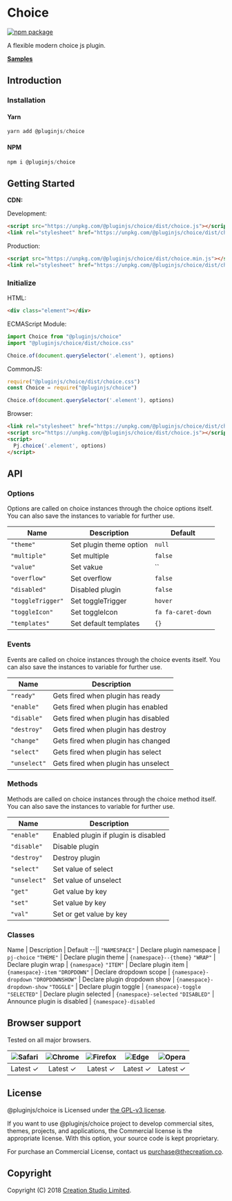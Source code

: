 # Choice

[![npm package](https://img.shields.io/npm/v/@pluginjs/choice.svg)](https://www.npmjs.com/package/@pluginjs/choice)

A flexible modern choice js plugin.

**[Samples](https://codesandbox.io/s/github/pluginjs/plugin.js/tree/master/modules/choice/samples)**

## Introduction

### Installation

#### Yarn

```javascript
yarn add @pluginjs/choice
```

#### NPM

```javascript
npm i @pluginjs/choice
```

## Getting Started

**CDN:**

Development:

```html
<script src="https://unpkg.com/@pluginjs/choice/dist/choice.js"></script>
<link rel="stylesheet" href="https://unpkg.com/@pluginjs/choice/dist/choice.css">
```

Production:

```html
<script src="https://unpkg.com/@pluginjs/choice/dist/choice.min.js"></script>
<link rel="stylesheet" href="https://unpkg.com/@pluginjs/choice/dist/choice.min.css">
```

### Initialize

HTML:

```html
<div class="element"></div>
```

ECMAScript Module:

```javascript
import Choice from "@pluginjs/choice"
import "@pluginjs/choice/dist/choice.css"

Choice.of(document.querySelector('.element'), options)
```

CommonJS:

```javascript
require("@pluginjs/choice/dist/choice.css")
const Choice = require("@pluginjs/choice")

Choice.of(document.querySelector('.element'), options)
```

Browser:

```html
<link rel="stylesheet" href="https://unpkg.com/@pluginjs/choice/dist/choice.css">
<script src="https://unpkg.com/@pluginjs/choice/dist/choice.js"></script>
<script>
  Pj.choice('.element', options)
</script>
```

## API

### Options

Options are called on choice instances through the choice options itself.
You can also save the instances to variable for further use.

Name | Description | Default
--|--|--
`"theme"` | Set plugin theme option | `null`
`"multiple"` | Set multiple | `false`
`"value"` | Set vakue | ``
`"overflow"` | Set overflow | `false`
`"disabled"` | Disabled plugin | `false`
`"toggleTrigger"` | Set toggleTrigger | `hover`
`"toggleIcon"` | Set toggleIcon | `fa fa-caret-down`
`"templates"` | Set default templates | `{}`

### Events

Events are called on choice instances through the choice events itself.
You can also save the instances to variable for further use.

Name | Description
--|--
`"ready"` | Gets fired when plugin has ready
`"enable"` | Gets fired when plugin has enabled
`"disable"` | Gets fired when plugin has disabled
`"destroy"` | Gets fired when plugin has destroy
`"change"` | Gets fired when plugin has changed
`"select"` | Gets fired when plugin has select
`"unselect"` | Gets fired when plugin has unselect

### Methods

Methods are called on choice instances through the choice method itself.
You can also save the instances to variable for further use.

Name | Description
--|--
`"enable"` | Enabled plugin if plugin is disabled
`"disable"` | Disable plugin
`"destroy"` | Destroy plugin
`"select"` | Set value of select
`"unselect"` | Set value of unselect
`"get"` | Get value by key
`"set"` | Set value by key
`"val"` | Set or get value by key

### Classes

Name | Description | Default
--||
`"NAMESPACE"` | Declare plugin namespace | `pj-choice`
`"THEME"` | Declare plugin theme | `{namespace}--{theme}`
`"WRAP"` | Declare plugin wrap | `{namespace}`
`"ITEM"` | Declare plugin item | `{namespace}-item`
`"DROPDOWN"` | Declare dropdown scope | `{namespace}-dropdown`
`"DROPDOWNSHOW"` | Declare plugin dropdown show | `{namespace}-dropdown-show`
`"TOGGLE"` | Declare plugin toggle | `{namespace}-toggle`
`"SELECTED"` | Declare plugin selected | `{namespace}-selected`
`"DISABLED"` | Announce plugin is disabled | `{namespace}-disabled`

## Browser support

Tested on all major browsers.

| <img src="https://raw.githubusercontent.com/alrra/browser-logos/master/src/safari/safari_32x32.png" alt="Safari"> | <img src="https://raw.githubusercontent.com/alrra/browser-logos/master/src/chrome/chrome_32x32.png" alt="Chrome"> | <img src="https://raw.githubusercontent.com/alrra/browser-logos/master/src/firefox/firefox_32x32.png" alt="Firefox"> | <img src="https://raw.githubusercontent.com/alrra/browser-logos/master/src/edge/edge_32x32.png" alt="Edge"> | <img src="https://raw.githubusercontent.com/alrra/browser-logos/master/src/opera/opera_32x32.png" alt="Opera"> |
|:--:|:--:|:--:|:--:|:--:|
| Latest ✓ | Latest ✓ | Latest ✓ | Latest ✓ | Latest ✓ |

## License

@pluginjs/choice is Licensed under [the GPL-v3 license](LICENSE).

If you want to use @pluginjs/choice project to develop commercial sites, themes, projects, and applications, the Commercial license is the appropriate license. With this option, your source code is kept proprietary.

For purchase an Commercial License, contact us purchase@thecreation.co.

## Copyright

Copyright (C) 2018 [Creation Studio Limited](creationstudio.com).